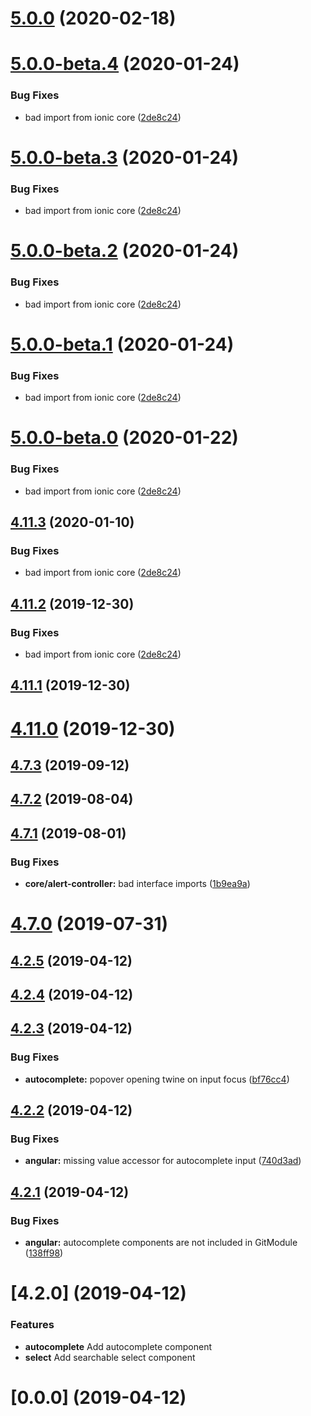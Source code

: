 # [5.0.0](https://github.com/gnucoop/gic/compare/v5.0.0-beta.4...v5.0.0) (2020-02-18)



# [5.0.0-beta.4](https://github.com/gnucoop/gic/compare/v4.7.2...v5.0.0-beta.4) (2020-01-24)


### Bug Fixes

* bad import from ionic core ([2de8c24](https://github.com/gnucoop/gic/commit/2de8c2463f4605c46f50ccb18f6d93aa76e3068c))



# [5.0.0-beta.3](https://github.com/gnucoop/gic/compare/v4.7.2...v5.0.0-beta.3) (2020-01-24)


### Bug Fixes

* bad import from ionic core ([2de8c24](https://github.com/gnucoop/gic/commit/2de8c2463f4605c46f50ccb18f6d93aa76e3068c))



# [5.0.0-beta.2](https://github.com/gnucoop/gic/compare/v4.7.2...v5.0.0-beta.2) (2020-01-24)


### Bug Fixes

* bad import from ionic core ([2de8c24](https://github.com/gnucoop/gic/commit/2de8c2463f4605c46f50ccb18f6d93aa76e3068c))



# [5.0.0-beta.1](https://github.com/gnucoop/gic/compare/v4.7.2...v5.0.0-beta.1) (2020-01-24)


### Bug Fixes

* bad import from ionic core ([2de8c24](https://github.com/gnucoop/gic/commit/2de8c2463f4605c46f50ccb18f6d93aa76e3068c))



# [5.0.0-beta.0](https://github.com/gnucoop/gic/compare/v4.7.2...v5.0.0-beta.0) (2020-01-22)


### Bug Fixes

* bad import from ionic core ([2de8c24](https://github.com/gnucoop/gic/commit/2de8c2463f4605c46f50ccb18f6d93aa76e3068c))



## [4.11.3](https://github.com/gnucoop/gic/compare/v4.7.2...v4.11.3) (2020-01-10)


### Bug Fixes

* bad import from ionic core ([2de8c24](https://github.com/gnucoop/gic/commit/2de8c24))



## [4.11.2](https://github.com/gnucoop/gic/compare/v4.7.2...v4.11.2) (2019-12-30)


### Bug Fixes

* bad import from ionic core ([2de8c24](https://github.com/gnucoop/gic/commit/2de8c24))



## [4.11.1](https://github.com/gnucoop/gic/compare/v4.7.2...v4.11.1) (2019-12-30)



# [4.11.0](https://github.com/gnucoop/gic/compare/v4.7.2...v4.11.0) (2019-12-30)



## [4.7.3](https://github.com/gnucoop/gic/compare/v4.7.2...v4.7.3) (2019-09-12)



## [4.7.2](https://github.com/gnucoop/gic/compare/v4.7.1...v4.7.2) (2019-08-04)



## [4.7.1](https://github.com/gnucoop/gic/compare/v4.7.0...v4.7.1) (2019-08-01)


### Bug Fixes

* **core/alert-controller:** bad interface imports ([1b9ea9a](https://github.com/gnucoop/gic/commit/1b9ea9a))



# [4.7.0](https://github.com/gnucoop/gic/compare/v4.2.5...v4.7.0) (2019-07-31)



## [4.2.5](https://github.com/gnucoop/gic/compare/v4.2.4...v4.2.5) (2019-04-12)



## [4.2.4](https://github.com/gnucoop/gic/compare/v4.2.3...v4.2.4) (2019-04-12)



## [4.2.3](https://github.com/gnucoop/gic/compare/v4.2.2...v4.2.3) (2019-04-12)


### Bug Fixes

* **autocomplete:** popover opening twine on input focus ([bf76cc4](https://github.com/gnucoop/gic/commit/bf76cc4))



## [4.2.2](https://github.com/gnucoop/gic/compare/v4.2.1...v4.2.2) (2019-04-12)


### Bug Fixes

* **angular:** missing value accessor for autocomplete input ([740d3ad](https://github.com/gnucoop/gic/commit/740d3ad))



## [4.2.1](https://github.com/gnucoop/gic/compare/v4.2.0...v4.2.1) (2019-04-12)


### Bug Fixes

* **angular:** autocomplete components are not included in GitModule ([138ff98](https://github.com/gnucoop/gic/commit/138ff98))



# [4.2.0] (2019-04-12)

### Features

* **autocomplete** Add autocomplete component
* **select** Add searchable select component

# [0.0.0] (2019-04-12)
